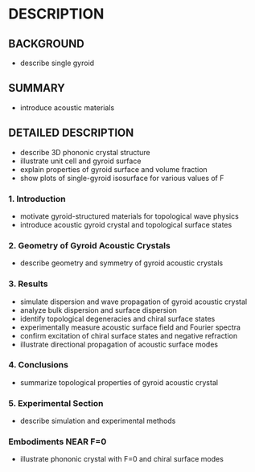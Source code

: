 # DESCRIPTION

## BACKGROUND

- describe single gyroid

## SUMMARY

- introduce acoustic materials

## DETAILED DESCRIPTION

- describe 3D phononic crystal structure
- illustrate unit cell and gyroid surface
- explain properties of gyroid surface and volume fraction
- show plots of single-gyroid isosurface for various values of F

### 1. Introduction

- motivate gyroid-structured materials for topological wave physics
- introduce acoustic gyroid crystal and topological surface states

### 2. Geometry of Gyroid Acoustic Crystals

- describe geometry and symmetry of gyroid acoustic crystals

### 3. Results

- simulate dispersion and wave propagation of gyroid acoustic crystal
- analyze bulk dispersion and surface dispersion
- identify topological degeneracies and chiral surface states
- experimentally measure acoustic surface field and Fourier spectra
- confirm excitation of chiral surface states and negative refraction
- illustrate directional propagation of acoustic surface modes

### 4. Conclusions

- summarize topological properties of gyroid acoustic crystal

### 5. Experimental Section

- describe simulation and experimental methods

### Embodiments NEAR F=0

- illustrate phononic crystal with F=0 and chiral surface modes


